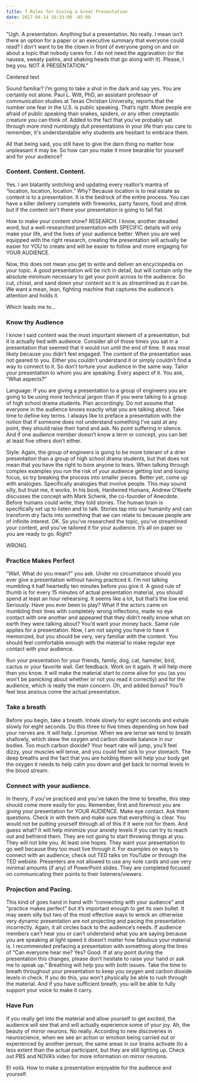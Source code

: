 ```yaml
---
title: 7 Rules for Giving a Great Presentation
date: 2017-04-14 10:33:00 -05:00
---
```


"Ugh. A presentation. Anything but a presentation. No really. I mean isn’t there an option for a paper or an executive summary that everyone could read? I don’t want to be the clown in front of everyone going on and on about a topic that nobody cares for. I do not need the aggravation (or the nausea, sweaty palms, and shaking heads that go along with it). Please, I beg you. NOT A PRESENTATION."

<div class="align-center">Centered text</div>

Sound familiar? I’m going to take a shot in the dark and say yes. You are certainly not alone. Paul L. Witt, PhD, an assistant professor of communication studies at Texas Christian University, reports that the number one fear in the U.S. is public speaking. That’s right. More people are afraid of public speaking than snakes, spiders, or any other creeptastic creature you can think of. Added to the fact that you’ve probably sat through more mind numbingly dull presentations in your life than you care to remember, it's understandable why students are hesitant to embrace them.

All that being said, you still have to give the darn thing no matter how unpleasant it may be. So how can you make it more bearable for yourself and for your audience?

### Content. Content. Content.

Yes. I am blatantly snitching and updating every realtor’s mantra of “location, location, location.” Why? Because location is to real estate as content is to a presentation. It is the bedrock of the entire process. You can have a killer delivery complete with fireworks, party favors, food and drink but if the content isn’t there your presentation is going to fall flat.

How to make your content shine? RESEARCH. I know, another dreaded word, but a well-researched presentation with SPECIFIC details will only make your life, and the lives of your audience better. When you are well equipped with the right research, creating the presentation will actually be easier for YOU to create and will be easier to follow and more engaging for YOUR AUDIENCE.

Now, this does not mean you get to write and deliver an encyclopedia on your topic. A good presentation will be rich in detail, but will contain only the absolute minimum necessary to get your point across to the audience. So cut, chisel, and sand down your content so it is as streamlined as it can be. We want a mean, lean, fighting machine that captures the audience’s attention and holds it.

Which leads me to…

### Know thy Audience

I know I said content was the most important element of a presentation, but it is actually tied with audience. Consider all of those times you sat in a presentation that seemed that it would run until the end of time. It was most likely because you didn’t feel engaged. The content of the presentation was not geared to you. Either you couldn’t understand it or simply couldn’t find a way to connect to it. So don’t torture your audience in the same way. Tailor your presentation to whom you are speaking. Every aspect of it. You ask, “What aspects?”

Language: If you are giving a presentation to a group of engineers you are going to be using more technical jargon than if you were talking to a group of high school drama students. Plan accordingly. Do not assume that everyone in the audience knows exactly what you are talking about. Take time to define key terms. I always like to preface a presentation with the notion that if someone does not understand something I’ve said at any point, they should raise their hand and ask. No point suffering in silence. And if one audience member doesn’t know a term or concept, you can bet at least five others don’t either.

Style: Again, the group of engineers is going to be more tolerant of a drier presentation than a group of high school drama students, but that does not mean that you have the right to bore anyone to tears. When talking through complex examples you run the risk of your audience getting lost and losing focus, so try breaking the process into smaller pieces. Better yet, come up with analogies. Specifically analogies that involve people. This may sound silly, but trust me, it works. In his book, Hardwired Humans, Andrew O’Keefe discusses the concept with Mark Schenk, the co-founder of Anecdote. Before humans could write, they told stories. The human brain is specifically set up to listen and to talk. Stories tap into our humanity and can transform dry facts into something that we can relate to because people are of infinite interest.
OK. So you’ve researched the topic, you’ve streamlined your content, and you’ve tailored it for your audience. It’s all on paper so you are ready to go. Right?

WRONG.

### Practice Makes Perfect

“Wait. What do you mean?” you ask. Under no circumstance should you ever give a presentation without having practiced it. I’m not talking mumbling it half heartedly ten minutes before you give it. A good rule of thumb is for every 15 minutes of actual presentation material, you should spend at least an hour rehearsing. It seems like a lot, but that’s the low end. Seriously. Have you ever been to play? What if the actors came on mumbling their lines with completely wrong inflections, made no eye contact with one another and appeared that they didn’t really know what on earth they were talking about? You’d want your money back. Same rule applies for a presentation. Now, I am not saying you have to have it memorized, but you should be very, very familiar with the content. You should feel comfortable enough with the material to make regular eye contact with your audience.

Run your presentation for your friends, family, dog, cat, hamster, bird, cactus or your favorite wall. Get feedback. Work on it again. It will help more than you know. It will make the material start to come alive for you (as you won’t be panicking about whether or not you read it correctly) and for the audience, which is really the main concern. Oh, and added bonus? You’ll feel less anxious come the actual presentation.

### Take a breath

Before you begin, take a breath. Inhale slowly for eight seconds and exhale slowly for eight seconds. Do this three to five times depending on how bad your nerves are. It will help. I promise. When we are tense we tend to breath shallowly, which skew the oxygen and carbon dioxide balance in our bodies. Too much carbon dioxide? Your heart rate will jump, you’ll feel dizzy, your muscles will tense, and you could feel sick to your stomach. The deep breaths and the fact that you are holding them will help your body get the oxygen it needs to help calm you down and get back to normal levels in the blood stream.

### Connect with your audience.

In theory, if you’ve practiced and you’ve taken the time to breathe, this step should come more easily for you. Remember, first and foremost you are giving your presentation for YOUR AUDIENCE. Make eye contact. Ask them questions. Check in with them and make sure that everything is clear. You would not be putting yourself through all of this if it were not for them. And guess what? It will help minimize your anxiety levels if you can try to reach out and befriend them. They are not going to start throwing things at you. They will not bite you. At least one hopes. They want your presentation to go well because they too must live through it. For examples on ways to connect with an audience, check out TED talks on YouTube or through the TED website. Presenters are not allowed to use any note cards and use very minimal amounts (if any) of PowerPoint slides. They are completed focused on communicating their points to their listeners/viewers.

### Projection and Pacing.

This kind of goes hand in hand with “connecting with your audience” and “practice makes perfect” but it’s important enough to get its own bullet. It may seem silly but two of the most effective ways to wreck an otherwise very dynamic presentation are not projecting and pacing the presentation incorrectly. Again, it all circles back to the audience’s needs. If audience members can’t hear you or can’t understand what you are saying because you are speaking at light speed it doesn’t matter how fabulous your material is. I recommended prefacing a presentation with something along the lines of “Can everyone hear me? Yes? Good. If at any point during the presentation this changes, please don’t hesitate to raise your hand or ask me to speak up.” Breathing will help you with both issues. Take the time to breath throughout your presentation to keep you oxygen and carbon dioxide levels in check. If you do this, you won’t physically be able to rush through the material. And if you have sufficient breath, you will be able to fully support your voice to make it carry.

### Have Fun

If you really get into the material and allow yourself to get excited, the audience will see that and will actually experience some of your joy. Ah, the beauty of mirror neurons. No really. According to new discoveries in neuroscience, when we see an action or emotion being carried out or experienced by another person, the same areas in our brains activate (to a less extent than the actual participant, but they are still lighting up. Check out PBS and NOVA’s video for more information on mirror neurons.

Et voilà. How to make a presentation enjoyable for the audience and yourself.